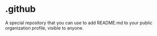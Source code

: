# .github
A special repository that you can use to add README.md to your public organization profile, visible to anyone.
